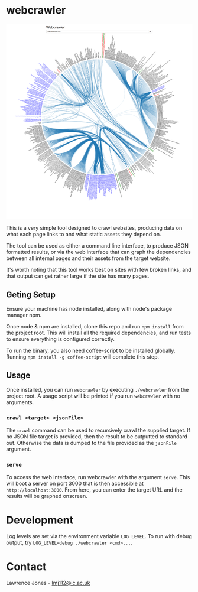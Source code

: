 # webcrawler

![Web Output, Dependency Graph](/lib/web/public/web_screen.png "Screenshot of Web Interface")

This is a very simple tool designed to crawl websites, producing data on what each page links to and
what static assets they depend on.

The tool can be used as either a command line interface, to produce JSON formatted results, or via
the web interface that can graph the dependencies between all internal pages and their assets from
the target website.

It's worth noting that this tool works best on sites with few broken links, and that output can get
rather large if the site has many pages.

## Geting Setup

Ensure your machine has node installed, along with node's package manager npm.

Once node & npm are installed, clone this repo and run `npm install` from the project root. This will
install all the required dependencies, and run tests to ensure everything is configured correctly.

To run the binary, you also need coffee-script to be installed globally. Running `npm install -g coffee-script`
will complete this step.

## Usage

Once installed, you can run `webcrawler` by executing `./webcrawler` from the project root. A usage
script will be printed if you run `webcrawler` with no arguments.

### `crawl <target> <jsonFile>`

The `crawl` command can be used to recursively crawl the supplied target. If no JSON file target
is provided, then the result to be outputted to standard out. Otherwise the data is dumped to the
file provided as the `jsonFile` argument.

### `serve`

To access the web interface, run webcrawler with the argument `serve`. This will boot a server on
port 3000 that is then accessible at `http://localhost:3000`. From here, you can enter the target
URL and the results will be graphed onscreen.

# Development

Log levels are set via the environment variable `LOG_LEVEL`. To run with debug output, try
`LOG_LEVEL=debug ./webcrawler <cmd>...`.

# Contact

Lawrence Jones - lmj112@ic.ac.uk
